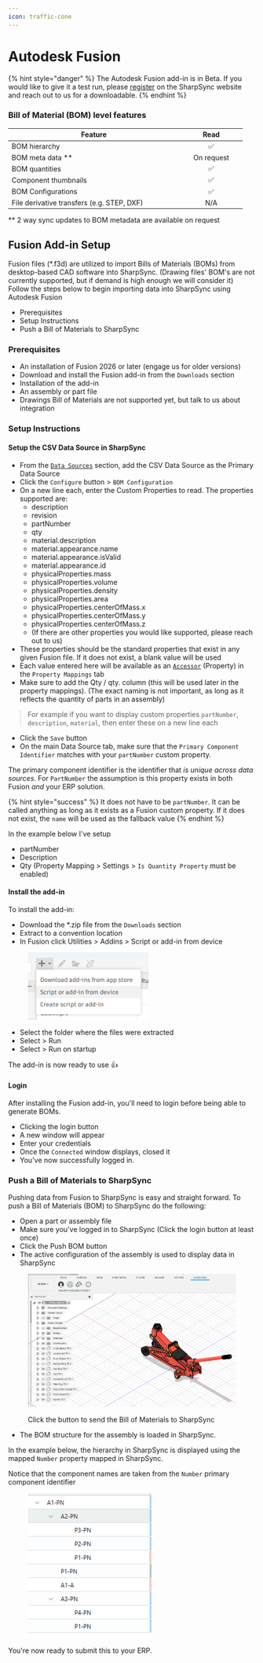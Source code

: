 ```yaml
---
icon: traffic-cone
---
```


# Autodesk Fusion

{% hint style="danger" %}
The Autodesk Fusion add-in is in Beta. If you would like to give it a test run, please [register](../fundamentals/getting-started/registration.md) on the SharpSync website and reach out to us for a downloadable.
{% endhint %}

### Bill of Material (BOM) level features

<table><thead><tr><th width="335.0078125">Feature</th><th width="115.390625" align="center">Read</th></tr></thead><tbody><tr><td>BOM hierarchy</td><td align="center"><span data-gb-custom-inline data-tag="emoji" data-code="2705">✅</span></td></tr><tr><td>BOM meta data **</td><td align="center">On request</td></tr><tr><td>BOM quantities</td><td align="center"><span data-gb-custom-inline data-tag="emoji" data-code="2705">✅</span></td></tr><tr><td>Component thumbnails</td><td align="center"><span data-gb-custom-inline data-tag="emoji" data-code="2705">✅</span></td></tr><tr><td>BOM Configurations</td><td align="center"><span data-gb-custom-inline data-tag="emoji" data-code="2705">✅</span></td></tr><tr><td>File derivative transfers (e.g. STEP, DXF)</td><td align="center">N/A</td></tr></tbody></table>

\*\* 2 way sync updates to BOM metadata are available on request

## Fusion Add-in Setup

Fusion files (\*.f3d) are utilized to import Bills of Materials (BOMs) from desktop-based CAD software into SharpSync. (Drawing files' BOM's are not currently supported, but if demand is high enough we will consider it) Follow the steps below to begin importing data into SharpSync using Autodesk Fusion

* Prerequisites
* Setup Instructions
* Push a Bill of Materials to SharpSync

### Prerequisites

* An installation of Fusion 2026 or later (engage us for older versions)
* Download and install the Fusion add-in from the `Downloads` section
* Installation of the add-in
* An assembly or part file
* Drawings Bill of Materials are not supported yet, but talk to us about integration

### Setup Instructions

#### Setup the CSV Data Source in SharpSync

* From the [`Data Sources`](../fundamentals/data-sources.md#core-concept-sources) section, add the CSV Data Source as the Primary Data Source
* Click the `Configure` button > `BOM Configuration`
* On a new line each, enter the Custom Properties to read. The properties supported are:
  * description
  * revision
  * partNumber
  * qty
  * material.description
  * material.appearance.name
  * material.appearance.isValid
  * material.appearance.id
  * physicalProperties.mass
  * physicalProperties.volume
  * physicalProperties.density
  * physicalProperties.area
  * physicalProperties.centerOfMass.x
  * physicalProperties.centerOfMass.y
  * physicalProperties.centerOfMass.z
  * (If there are other properties you would like supported, please reach out to us)\
    &#x20;
* These properties should be the standard properties that exist in any given Fusion file. If it does not exist, a blank value will be used
* Each value entered here will be available as an [`Accessor`](../fundamentals/property-mappings/adding-property-mapping.md) (Property) in the `Property Mappings` tab
* Make sure to add the Qty / qty. column (this will be used later in the property mappings). (The exact naming is not important, as long as it reflects the quantity of parts in an assembly)

> For example if you want to display custom properties `partNumber`, `description`, `material`, then enter these on a new line each

* Click the `Save` button
* On the main Data Source tab, make sure that the `Primary Component Identifier` matches with your `partNumber` custom property.

The primary component identifier is the identifier that _is unique across data sources_. For `PartNumber` the assumption is this property exists in both Fusion _and_ your ERP solution.&#x20;

{% hint style="success" %}
It does not have to be `partNumber`. It can be called anything as long as it exists as a Fusion custom property. If it does not exist, the `name` will be used as the fallback value
{% endhint %}

In the example below I've setup

* partNumber
* Description
* Qty (Property Mapping > Settings > `Is Quantity Property` must be enabled)

#### Install the add-in

To install the add-in:

* Download the \*.zip file from the `Downloads` section
* Extract to a convention location
* In Fusion click Utilities > Addins > Script or add-in from device

<figure><img src="../.gitbook/assets/image.png" alt=""><figcaption></figcaption></figure>

* Select the folder where the files were extracted
* Select > Run
* Select > Run on startup

The add-in is now ready to use  :thumbsup:

#### Login

After installing the Fusion add-in, you'll need to login before being able to generate BOMs.&#x20;

* Clicking the login button
* A new window will appear
* Enter your credentials&#x20;
* Once the `Connected` window displays, closed it
* You've now successfully logged in.

### Push a Bill of Materials to SharpSync

Pushing data from Fusion to SharpSync is easy and straight forward. To push a Bill of Materials (BOM) to SharpSync do the following:

* Open a part or assembly file
* Make sure you've logged in to SharpSync (Click the login button at least once)
* Click the Push BOM button
* The active configuration of the assembly is used to display data in SharpSync

<figure><img src="../.gitbook/assets/fusion_2_ton_jack.png" alt=""><figcaption><p>Click the button to send the Bill of Materials to SharpSync</p></figcaption></figure>

* The BOM structure for the assembly is loaded in SharpSync.



In the example below, the hierarchy in SharpSync is displayed using the mapped `Number` property mapped in SharpSync.

Notice that the component names are taken from the `Number` primary component identifier

<figure><img src="../.gitbook/assets/swx_hierarchy_displayed.png" alt=""><figcaption></figcaption></figure>



You're now ready to submit this to your ERP.
